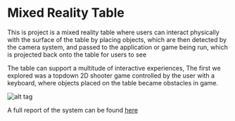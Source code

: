 # Mixed Reality Table

This is project is a mixed reality table where users can interact physically with the surface of the table by placing objects, which are then detected by the camera system, and passed to the application or game being run, which is projected back onto the table for users to see

The table can support a multitude of interactive experiences, The first we explored was a topdown 2D shooter game controlled by the user with a keyboard, where objects placed on the table became obstacles in game. 

![alt tag](https://github.com/honeyimholm/Mixed-Reality-Table/blob/master/demo_images/demo_gif_2.gif)

A full report of the system can be found [here](https://github.com/honeyimholm/Mixed-Reality-Table/blob/master/final_report.pdf)
